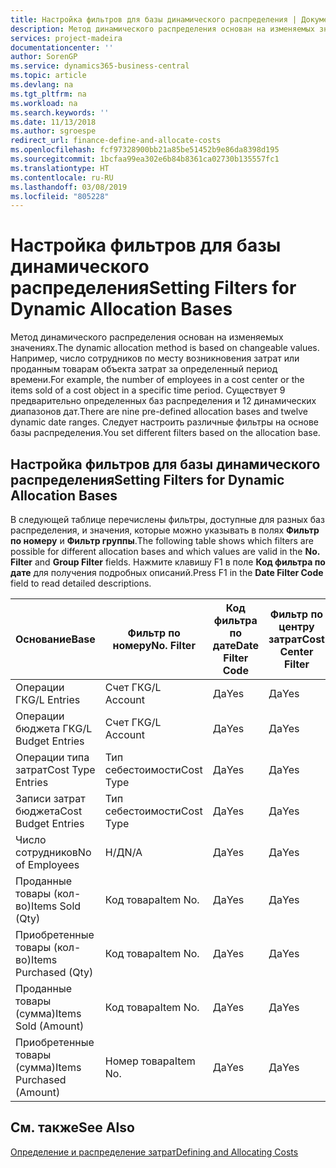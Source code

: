 ```yaml
---
title: Настройка фильтров для базы динамического распределения | Документы Майкрософт
description: Метод динамического распределения основан на изменяемых значениях. Например, число сотрудников по месту возникновения затрат или проданным товарам объекта затрат за определенный период времени. Существует 9 предварительно определенных баз распределения и 12 динамических диапазонов дат. Следует настроить различные фильтры на основе базы распределения.
services: project-madeira
documentationcenter: ''
author: SorenGP
ms.service: dynamics365-business-central
ms.topic: article
ms.devlang: na
ms.tgt_pltfrm: na
ms.workload: na
ms.search.keywords: ''
ms.date: 11/13/2018
ms.author: sgroespe
redirect_url: finance-define-and-allocate-costs
ms.openlocfilehash: fcf97328900bb21a85be51452b9e86da8398d195
ms.sourcegitcommit: 1bcfaa99ea302e6b84b8361ca02730b135557fc1
ms.translationtype: HT
ms.contentlocale: ru-RU
ms.lasthandoff: 03/08/2019
ms.locfileid: "805228"
---
```

# <a name="setting-filters-for-dynamic-allocation-bases"></a><span data-ttu-id="b5fcf-106">Настройка фильтров для базы динамического распределения</span><span class="sxs-lookup"><span data-stu-id="b5fcf-106">Setting Filters for Dynamic Allocation Bases</span></span>
<span data-ttu-id="b5fcf-107">Метод динамического распределения основан на изменяемых значениях.</span><span class="sxs-lookup"><span data-stu-id="b5fcf-107">The dynamic allocation method is based on changeable values.</span></span> <span data-ttu-id="b5fcf-108">Например, число сотрудников по месту возникновения затрат или проданным товарам объекта затрат за определенный период времени.</span><span class="sxs-lookup"><span data-stu-id="b5fcf-108">For example, the number of employees in a cost center or the items sold of a cost object in a specific time period.</span></span> <span data-ttu-id="b5fcf-109">Существует 9 предварительно определенных баз распределения и 12 динамических диапазонов дат.</span><span class="sxs-lookup"><span data-stu-id="b5fcf-109">There are nine pre-defined allocation bases and twelve dynamic date ranges.</span></span> <span data-ttu-id="b5fcf-110">Следует настроить различные фильтры на основе базы распределения.</span><span class="sxs-lookup"><span data-stu-id="b5fcf-110">You set different filters based on the allocation base.</span></span>  

## <a name="setting-filters-for-dynamic-allocation-bases"></a><span data-ttu-id="b5fcf-111">Настройка фильтров для базы динамического распределения</span><span class="sxs-lookup"><span data-stu-id="b5fcf-111">Setting Filters for Dynamic Allocation Bases</span></span>  
 <span data-ttu-id="b5fcf-112">В следующей таблице перечислены фильтры, доступные для разных баз распределения, и значения, которые можно указывать в полях **Фильтр по номеру** и **Фильтр группы**.</span><span class="sxs-lookup"><span data-stu-id="b5fcf-112">The following table shows which filters are possible for different allocation bases and which values are valid in the **No. Filter** and **Group Filter** fields.</span></span> <span data-ttu-id="b5fcf-113">Нажмите клавишу F1 в поле **Код фильтра по дате** для получения подробных описаний.</span><span class="sxs-lookup"><span data-stu-id="b5fcf-113">Press F1 in the **Date Filter Code** field to read detailed descriptions.</span></span>  

|<span data-ttu-id="b5fcf-114">**Основание**</span><span class="sxs-lookup"><span data-stu-id="b5fcf-114">**Base**</span></span>|<span data-ttu-id="b5fcf-115">**Фильтр по номеру**</span><span class="sxs-lookup"><span data-stu-id="b5fcf-115">**No. Filter**</span></span>|<span data-ttu-id="b5fcf-116">**Код фильтра по дате**</span><span class="sxs-lookup"><span data-stu-id="b5fcf-116">**Date Filter Code**</span></span>|<span data-ttu-id="b5fcf-117">**Фильтр по центру затрат**</span><span class="sxs-lookup"><span data-stu-id="b5fcf-117">**Cost Center Filter**</span></span>|<span data-ttu-id="b5fcf-118">**Фильтр по объекту затрат**</span><span class="sxs-lookup"><span data-stu-id="b5fcf-118">**Cost Object Filter**</span></span>|<span data-ttu-id="b5fcf-119">**Фильтр группы**</span><span class="sxs-lookup"><span data-stu-id="b5fcf-119">**Group Filter**</span></span>|  
|--------------|----------------------------------------|----------------------------------------------|------------------------------------------------|------------------------------------------------|------------------------------------------|  
|<span data-ttu-id="b5fcf-120">Операции ГК</span><span class="sxs-lookup"><span data-stu-id="b5fcf-120">G/L Entries</span></span>|<span data-ttu-id="b5fcf-121">Счет ГК</span><span class="sxs-lookup"><span data-stu-id="b5fcf-121">G/L Account</span></span>|<span data-ttu-id="b5fcf-122">Да</span><span class="sxs-lookup"><span data-stu-id="b5fcf-122">Yes</span></span>|<span data-ttu-id="b5fcf-123">Да</span><span class="sxs-lookup"><span data-stu-id="b5fcf-123">Yes</span></span>|<span data-ttu-id="b5fcf-124">Да</span><span class="sxs-lookup"><span data-stu-id="b5fcf-124">Yes</span></span>|<span data-ttu-id="b5fcf-125">Н/Д</span><span class="sxs-lookup"><span data-stu-id="b5fcf-125">N/A</span></span>|  
|<span data-ttu-id="b5fcf-126">Операции бюджета ГК</span><span class="sxs-lookup"><span data-stu-id="b5fcf-126">G/L Budget Entries</span></span>|<span data-ttu-id="b5fcf-127">Счет ГК</span><span class="sxs-lookup"><span data-stu-id="b5fcf-127">G/L Account</span></span>|<span data-ttu-id="b5fcf-128">Да</span><span class="sxs-lookup"><span data-stu-id="b5fcf-128">Yes</span></span>|<span data-ttu-id="b5fcf-129">Да</span><span class="sxs-lookup"><span data-stu-id="b5fcf-129">Yes</span></span>|<span data-ttu-id="b5fcf-130">Да</span><span class="sxs-lookup"><span data-stu-id="b5fcf-130">Yes</span></span>|<span data-ttu-id="b5fcf-131">Название бюджета ГК</span><span class="sxs-lookup"><span data-stu-id="b5fcf-131">G/L Budget Name</span></span>|  
|<span data-ttu-id="b5fcf-132">Операции типа затрат</span><span class="sxs-lookup"><span data-stu-id="b5fcf-132">Cost Type Entries</span></span>|<span data-ttu-id="b5fcf-133">Тип себестоимости</span><span class="sxs-lookup"><span data-stu-id="b5fcf-133">Cost Type</span></span>|<span data-ttu-id="b5fcf-134">Да</span><span class="sxs-lookup"><span data-stu-id="b5fcf-134">Yes</span></span>|<span data-ttu-id="b5fcf-135">Да</span><span class="sxs-lookup"><span data-stu-id="b5fcf-135">Yes</span></span>|<span data-ttu-id="b5fcf-136">Да</span><span class="sxs-lookup"><span data-stu-id="b5fcf-136">Yes</span></span>|<span data-ttu-id="b5fcf-137">Н/Д</span><span class="sxs-lookup"><span data-stu-id="b5fcf-137">N/A</span></span>|  
|<span data-ttu-id="b5fcf-138">Записи затрат бюджета</span><span class="sxs-lookup"><span data-stu-id="b5fcf-138">Cost Budget Entries</span></span>|<span data-ttu-id="b5fcf-139">Тип себестоимости</span><span class="sxs-lookup"><span data-stu-id="b5fcf-139">Cost Type</span></span>|<span data-ttu-id="b5fcf-140">Да</span><span class="sxs-lookup"><span data-stu-id="b5fcf-140">Yes</span></span>|<span data-ttu-id="b5fcf-141">Да</span><span class="sxs-lookup"><span data-stu-id="b5fcf-141">Yes</span></span>|<span data-ttu-id="b5fcf-142">Да</span><span class="sxs-lookup"><span data-stu-id="b5fcf-142">Yes</span></span>|<span data-ttu-id="b5fcf-143">Название бюджета</span><span class="sxs-lookup"><span data-stu-id="b5fcf-143">Budget Name</span></span>|  
|<span data-ttu-id="b5fcf-144">Число сотрудников</span><span class="sxs-lookup"><span data-stu-id="b5fcf-144">No of Employees</span></span>|<span data-ttu-id="b5fcf-145">Н/Д</span><span class="sxs-lookup"><span data-stu-id="b5fcf-145">N/A</span></span>|<span data-ttu-id="b5fcf-146">Да</span><span class="sxs-lookup"><span data-stu-id="b5fcf-146">Yes</span></span>|<span data-ttu-id="b5fcf-147">Да</span><span class="sxs-lookup"><span data-stu-id="b5fcf-147">Yes</span></span>|<span data-ttu-id="b5fcf-148">Да</span><span class="sxs-lookup"><span data-stu-id="b5fcf-148">Yes</span></span>|<span data-ttu-id="b5fcf-149">Н/Д</span><span class="sxs-lookup"><span data-stu-id="b5fcf-149">N/A</span></span>|  
|<span data-ttu-id="b5fcf-150">Проданные товары (кол-во)</span><span class="sxs-lookup"><span data-stu-id="b5fcf-150">Items Sold (Qty)</span></span>|<span data-ttu-id="b5fcf-151">Код товара</span><span class="sxs-lookup"><span data-stu-id="b5fcf-151">Item No.</span></span>|<span data-ttu-id="b5fcf-152">Да</span><span class="sxs-lookup"><span data-stu-id="b5fcf-152">Yes</span></span>|<span data-ttu-id="b5fcf-153">Да</span><span class="sxs-lookup"><span data-stu-id="b5fcf-153">Yes</span></span>|<span data-ttu-id="b5fcf-154">Да</span><span class="sxs-lookup"><span data-stu-id="b5fcf-154">Yes</span></span>|<span data-ttu-id="b5fcf-155">Учетная группа товаров</span><span class="sxs-lookup"><span data-stu-id="b5fcf-155">Inventory Posting Group</span></span>|  
|<span data-ttu-id="b5fcf-156">Приобретенные товары (кол-во)</span><span class="sxs-lookup"><span data-stu-id="b5fcf-156">Items Purchased (Qty)</span></span>|<span data-ttu-id="b5fcf-157">Код товара</span><span class="sxs-lookup"><span data-stu-id="b5fcf-157">Item No.</span></span>|<span data-ttu-id="b5fcf-158">Да</span><span class="sxs-lookup"><span data-stu-id="b5fcf-158">Yes</span></span>|<span data-ttu-id="b5fcf-159">Да</span><span class="sxs-lookup"><span data-stu-id="b5fcf-159">Yes</span></span>|<span data-ttu-id="b5fcf-160">Да</span><span class="sxs-lookup"><span data-stu-id="b5fcf-160">Yes</span></span>|<span data-ttu-id="b5fcf-161">Учетная группа товаров</span><span class="sxs-lookup"><span data-stu-id="b5fcf-161">Inventory Posting Group</span></span>|  
|<span data-ttu-id="b5fcf-162">Проданные товары (сумма)</span><span class="sxs-lookup"><span data-stu-id="b5fcf-162">Items Sold (Amount)</span></span>|<span data-ttu-id="b5fcf-163">Код товара</span><span class="sxs-lookup"><span data-stu-id="b5fcf-163">Item No.</span></span>|<span data-ttu-id="b5fcf-164">Да</span><span class="sxs-lookup"><span data-stu-id="b5fcf-164">Yes</span></span>|<span data-ttu-id="b5fcf-165">Да</span><span class="sxs-lookup"><span data-stu-id="b5fcf-165">Yes</span></span>|<span data-ttu-id="b5fcf-166">Да</span><span class="sxs-lookup"><span data-stu-id="b5fcf-166">Yes</span></span>|<span data-ttu-id="b5fcf-167">Учетная группа товаров</span><span class="sxs-lookup"><span data-stu-id="b5fcf-167">Inventory Posting Group</span></span>|  
|<span data-ttu-id="b5fcf-168">Приобретенные товары (сумма)</span><span class="sxs-lookup"><span data-stu-id="b5fcf-168">Items Purchased (Amount)</span></span>|<span data-ttu-id="b5fcf-169">Номер товара</span><span class="sxs-lookup"><span data-stu-id="b5fcf-169">Item No.</span></span>|<span data-ttu-id="b5fcf-170">Да</span><span class="sxs-lookup"><span data-stu-id="b5fcf-170">Yes</span></span>|<span data-ttu-id="b5fcf-171">Да</span><span class="sxs-lookup"><span data-stu-id="b5fcf-171">Yes</span></span>|<span data-ttu-id="b5fcf-172">Да</span><span class="sxs-lookup"><span data-stu-id="b5fcf-172">Yes</span></span>|<span data-ttu-id="b5fcf-173">Учетная группа товаров</span><span class="sxs-lookup"><span data-stu-id="b5fcf-173">Inventory Posting Group</span></span>|  

## <a name="see-also"></a><span data-ttu-id="b5fcf-174">См. также</span><span class="sxs-lookup"><span data-stu-id="b5fcf-174">See Also</span></span>  
[<span data-ttu-id="b5fcf-175">Определение и распределение затрат</span><span class="sxs-lookup"><span data-stu-id="b5fcf-175">Defining and Allocating Costs</span></span>](finance-define-and-allocate-costs.md)
